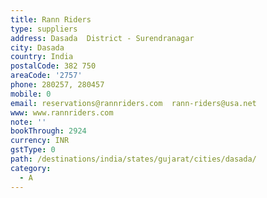```yaml
---
title: Rann Riders
type: suppliers
address: Dasada  District - Surendranagar
city: Dasada
country: India
postalCode: 382 750
areaCode: '2757'
phone: 280257, 280457
mobile: 0
email: reservations@rannriders.com  rann-riders@usa.net
www: www.rannriders.com
note: ''
bookThrough: 2924
currency: INR
gstType: 0
path: /destinations/india/states/gujarat/cities/dasada/
category:
  - A
---
```



